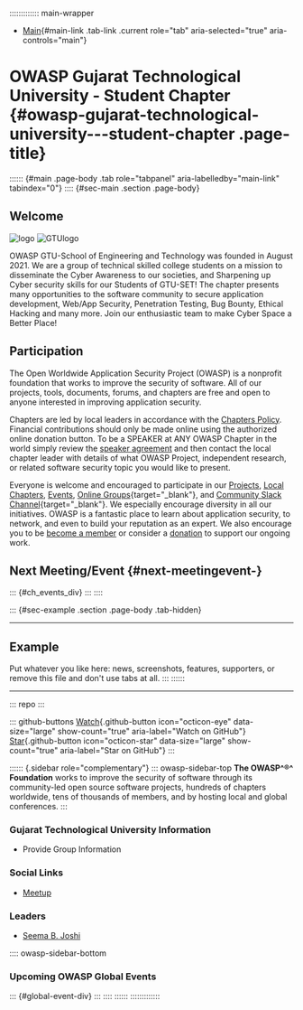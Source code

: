 ::::::::::::: main-wrapper
- [Main](#div-main){#main-link .tab-link .current role="tab"
  aria-selected="true" aria-controls="main"}

# OWASP Gujarat Technological University - Student Chapter {#owasp-gujarat-technological-university---student-chapter .page-title}

:::::: {#main .page-body .tab role="tabpanel" aria-labelledby="main-link" tabindex="0"}
:::: {#sec-main .section .page-body}
## Welcome

![logo](../../user-images.githubusercontent.com/89657173/136672956-dc3689fb-106d-4803-9768-32130ab2f33f.png)
![GTUlogo](assets/images/GTU_Logo.png)

OWASP GTU-School of Engineering and Technology was founded in August
2021. We are a group of technical skilled college students on a mission
to disseminate the Cyber Awareness to our societies, and Sharpening up
Cyber security skills for our Students of GTU-SET! The chapter presents
many opportunities to the software community to secure application
development, Web/App Security, Penetration Testing, Bug Bounty, Ethical
Hacking and many more. Join our enthusiastic team to make Cyber Space a
Better Place!

## Participation

The Open Worldwide Application Security Project (OWASP) is a nonprofit
foundation that works to improve the security of software. All of our
projects, tools, documents, forums, and chapters are free and open to
anyone interested in improving application security.

Chapters are led by local leaders in accordance with the [Chapters
Policy](../www-policy/operational/chapters-2.html). Financial
contributions should only be made online using the authorized online
donation button. To be a SPEAKER at ANY OWASP Chapter in the world
simply review the [speaker
agreement](../www-policy/legal/speaker-agreement.html) and then contact
the local chapter leader with details of what OWASP Project, independent
research, or related software security topic you would like to present.

Everyone is welcome and encouraged to participate in our
[Projects](../projects/index.html), [Local
Chapters](../chapters/index.html), [Events](../events/index.html),
[Online
Groups](https://groups.google.com/a/owasp.com/){target="_blank"}, and
[Community Slack Channel](https://owasp.slack.com/){target="_blank"}. We
especially encourage diversity in all our initiatives. OWASP is a
fantastic place to learn about application security, to network, and
even to build your reputation as an expert. We also encourage you to be
[become a member](../membership/index.html) or consider a
[donation](../donate/index.html) to support our ongoing work.

## Next Meeting/Event {#next-meetingevent-}

::: {#ch_events_div}
:::
::::

::: {#sec-example .section .page-body .tab-hidden}

------------------------------------------------------------------------

## Example

Put whatever you like here: news, screenshots, features, supporters, or
remove this file and don't use tabs at all.
:::
::::::

------------------------------------------------------------------------

::: repo
:::

::: github-buttons
[Watch](https://github.com/owasp/www-chapter-gujarat-technological-university/subscription){.github-button
icon="octicon-eye" data-size="large" show-count="true"
aria-label="Watch on GitHub"}
[Star](https://github.com/owasp/www-chapter-gujarat-technological-university){.github-button
icon="octicon-star" data-size="large" show-count="true"
aria-label="Star on GitHub"}
:::

:::::: {.sidebar role="complementary"}
::: owasp-sidebar-top
**The OWASP^®^ Foundation** works to improve the security of software
through its community-led open source software projects, hundreds of
chapters worldwide, tens of thousands of members, and by hosting local
and global conferences.
:::

### Gujarat Technological University Information

- Provide Group Information

### Social Links

- [Meetup](https://www.meetup.com/owasp-gujarat-technological-university-student-chapter/)

### Leaders

- [Seema B.
  Joshi](../cdn-cgi/l/email-protection.html#0d7e6868606c2367627e65644d627a6c7e7d23627f6a)

:::: owasp-sidebar-bottom
### Upcoming OWASP Global Events

::: {#global-event-div}
:::
::::
::::::
:::::::::::::
